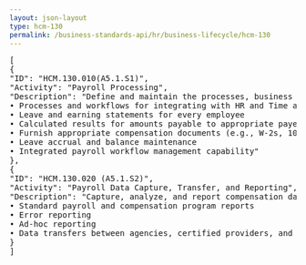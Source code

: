 ```yaml
---
layout: json-layout
type: hcm-130
permalink: /business-standards-api/hr/business-lifecycle/hcm-130
---
```

<pre>
[
{
"ID": "HCM.130.010(A5.1.S1)",
"Activity": "Payroll Processing",
"Description": "Define and maintain the processes, business rules, and calculations necessary to accurately and efficiently execute payroll for employees paid by the Federal Government. The outcomes of this service include, but are not limited to:
• Processes and workflows for integrating with HR and Time and Attendance systems and other resources necessary to calculate and execute payroll (e.g., third party Interfaces, benefits systems, etc.)
• Leave and earning statements for every employee
• Calculated results for amounts payable to appropriate payees (e.g. employees, beneficiaries, taxing authorities, etc.)
• Furnish appropriate compensation documents (e.g., W-2s, 1099s, etc.) to employees and other stakeholders (e.g., IRS, OPM, TSP, Treasury)
• Leave accrual and balance maintenance
• Integrated payroll workflow management capability"
},
{
"ID": "HCM.130.020 (A5.1.S2)",
"Activity": "Payroll Data Capture, Transfer, and Reporting",
"Description": "Capture, analyze, and report compensation data. The outcomes of this service include, but are not limited to:
• Standard payroll and compensation program reports
• Error reporting
• Ad-hoc reporting
• Data transfers between agencies, certified providers, and vendors"
}
]
</pre>